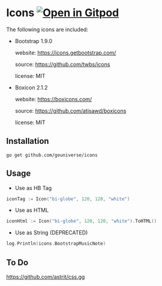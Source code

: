 # Icons <a href="https://gitpod.io/#https://github.com/gouniverse/icons" style="float:right:"><img src="https://gitpod.io/button/open-in-gitpod.svg" alt="Open in Gitpod" loading="lazy"></a>

The following icons are included:

- Bootstrap 1.9.0 

  website: https://icons.getbootstrap.com/
  
  source: https://github.com/twbs/icons
  
  license: MIT
  
- Boxicon 2.1.2

  website: https://boxicons.com/
  
  source: https://github.com/atisawd/boxicons 
  
  license: MIT
  
## Installation

```
go get github.com/gouniverse/icons
```

## Usage


- Use as HB Tag

```go
iconTag := Icon("bi-globe", 120, 120, "white")
```

- Use as HTML

```go
iconHtml := Icon("bi-globe", 120, 120, "white").ToHTML()
```

- Use as String (DEPRECATED)

```go
log.Println(icons.BootstrapMusicNote)
```

## To Do

https://github.com/astrit/css.gg
